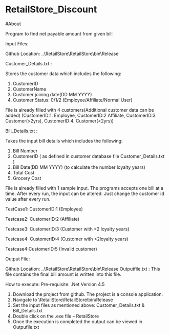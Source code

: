 # RetailStore_Discount
#About

Program to find net payable amount from given bill

Input Files: 

Github Location:  ..\RetailStore\RetailStore\bin\Release

Customer_Details.txt : 

Stores the customer data which includes the following:
1.	CustomerID
2.	CustomerName
3.	Customer joining date(DD MM YYYY)
4.	Customer Status: 0/1/2 (Employee/Affiliate/Normal User)

File is already filled with 4 customers(Additional customer data can be added)
(CustomerID:1. Employee, CustomerID:2 Affiliate, CustomerID:3 Customer(>2yrs), CustomerID:4. Customer(<2yrs))

Bill_Details.txt : 

Takes the input bill details which includes the following:
1.	Bill Number
2.	CustomerID ( as defined in customer database file Customer_Details.txt	)
3.	Bill Date(DD MM YYYY) (to calculate the number loyalty years)
4.	Total Cost
5.	Grocery Cost

File is already filled with 1 sample input. The programs accepts one bill at a time. After every run, the input can be altered. Just change the customer id value after every run.

TestCase1: CustomerID:1   (Employee)

Testcase2: CustomerID:2  (Affiliate)

Testcase3: CustomerID:3  (Customer with  >2  loyalty years)

Testcase4: CustomerID:4  (Customer with <2loyalty years)

Testcase4:CustomerID:5 (Invalid customer)

Output File:

Github Location:  ..\RetailStore\RetailStore\bin\Release
Outputfile.txt : This file contains the final bill amount is written into this file.

How to execute:
Pre-requisite: .Net Version 4.5
1.	Download the project from github. The project is a console application.
2.	Navigate to \RetailStore\RetailStore\bin\Release
3.	Set the input files as mentioned above: Customer_Details.txt & Bill_Details.txt
4.	Double click on the .exe file – RetailStore
5.	Once the execution is completed the output can be viewed in Outpufile.txt
